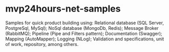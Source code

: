 # mvp24hours-net-samples
Samples for quick product building using: Relational database (SQL Server, PostgreSql, MySql); NoSql database (MongoDb, Redis); Message Broker (RabbitMQ); Pipeline (Pipe and Filters pattern); Documentation (Swagger); Mapping (AutoMapper); Logging (NLog); Validation and specifications, unit of work, repository, among others.
